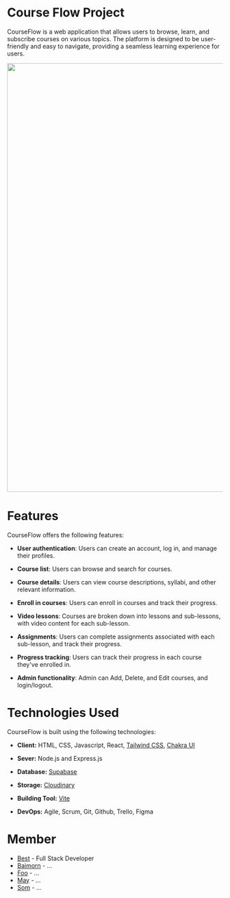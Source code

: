 # Course Flow Project

CourseFlow is a web application that allows users to browse, learn, and subscribe courses on various topics. The platform is designed to be user-friendly and easy to navigate, providing a seamless learning experience for users.

<img width='1000px' src='https://res.cloudinary.com/dp6cfqn5r/image/upload/v1683211140/CourseFlow_vg1qt8.png'/>

# Features
CourseFlow offers the following features:

- **User authentication**: Users can create an account, log in, and manage their profiles.

- **Course list**: Users can browse and search for courses.

- **Course details**: Users can view course descriptions, syllabi, and other relevant information.

- **Enroll in courses**: Users can enroll in courses and track their progress.

- **Video lessons**: Courses are broken down into lessons and sub-lessons, with video content for each sub-lesson.

- **Assignments**: Users can complete assignments associated with each sub-lesson, and track their progress.

- **Progress tracking**: Users can track their progress in each course they've enrolled in.

- **Admin functionality**: Admin can Add, Delete, and Edit courses, and login/logout.

# Technologies Used

CourseFlow is built using the following technologies:

- **Client:** HTML, CSS, Javascript, React, [Tailwind CSS](https://tailwindcss.com/), [Chakra UI](https://chakra-ui.com/)

- **Sever:** Node.js and Express.js

- **Database:** [Supabase](https://supabase.com)

- **Storage:** [Cloudinary](https://cloudinary.com)

- **Building Tool:** [Vite](https://vitejs.dev)

- **DevOps:** Agile, Scrum, Git, Github, Trello, Figma

# Member

- [Best](https://github.com/bestsvt) - Full Stack Developer
- [Baimorn](https://github.com/BMIWALY) - ...
- [Foo](https://github.com/Sutheelovalek) - ...
- [May](https://github.com/pawidachum) - ...
- [Som](https://github.com/HappyMerry) - ...